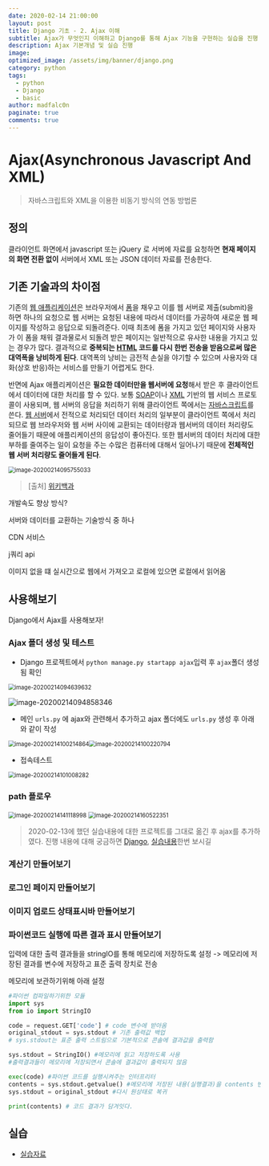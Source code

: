 ```yaml
---
date: 2020-02-14 21:00:00
layout: post
title: Django 기초 - 2. Ajax 이해
subtitle: Ajax가 무엇인지 이해하고 Django를 통해 Ajax 기능을 구현하는 실습을 진행
description: Ajax 기본개념 및 실습 진행
image: 
optimized_image: /assets/img/banner/django.png
category: python
tags:
  - python
  - Django
  - basic
author: madfalc0n
paginate: true
comments: true
---
```



# Ajax(Asynchronous Javascript And XML)

> 자바스크립트와 XML을 이용한 비동기 방식의 연동 방법론



## 정의

클라이언트 화면에서 javascript 또는 jQuery 로 서버에 자료를 요청하면 **현재 페이지의 화면 전환 없이** 서버에서 XML 또는 JSON 데이터 자료를 전송한다.



## 기존 기술과의 차이점

기존의 [웹 애플리케이션](https://ko.wikipedia.org/wiki/웹_애플리케이션)은 브라우저에서 [폼](https://ko.wikipedia.org/wiki/폼)을 채우고 이를 웹 서버로 제출(submit)을 하면 하나의 요청으로 웹 서버는 요청된 내용에 따라서 데이터를 가공하여 새로운 웹 페이지를 작성하고 응답으로 되돌려준다. 이때 최초에 폼을 가지고 있던 페이지와 사용자가 이 폼을 채워 결과물로서 되돌려 받은 페이지는 일반적으로 유사한 내용을 가지고 있는 경우가 많다. 결과적으로 **중복되는 [HTML](https://ko.wikipedia.org/wiki/HTML) 코드를 다시 한번 전송을 받음으로써 많은 대역폭을 낭비하게 된다**. 대역폭의 낭비는 금전적 손실을 야기할 수 있으며 사용자와 대화(상호 반응)하는 서비스를 만들기 어렵게도 한다.

반면에 Ajax 애플리케이션은 **필요한 데이터만을 웹서버에 요청**해서 받은 후 클라이언트에서 데이터에 대한 처리를 할 수 있다. 보통 [SOAP](https://ko.wikipedia.org/wiki/SOAP)이나 [XML](https://ko.wikipedia.org/wiki/XML) 기반의 웹 서비스 프로토콜이 사용되며, 웹 서버의 응답을 처리하기 위해 클라이언트 쪽에서는 [자바스크립트](https://ko.wikipedia.org/wiki/자바스크립트)를 쓴다. [웹 서버](https://ko.wikipedia.org/wiki/웹_서버)에서 전적으로 처리되던 데이터 처리의 일부분이 클라이언트 쪽에서 처리 되므로 웹 브라우저와 웹 서버 사이에 교환되는 데이터량과 웹서버의 데이터 처리량도 줄어들기 때문에 애플리케이션의 응답성이 좋아진다. 또한 웹서버의 데이터 처리에 대한 부하를 줄여주는 일이 요청을 주는 수많은 컴퓨터에 대해서 일어나기 때문에 **전체적인 웹 서버 처리량도 줄어들게 된다**.

<img src="/assets/img/contents/Django_Ajax/image-20200214095755033.png" alt="image-20200214095755033" style="zoom:80%;" />

> [출처] [위키백과](https://ko.wikipedia.org/wiki/Ajax)









개발속도 향상 방식?

서버와 데이터를 교환하는 기술방식 중 하나



CDN 서비스

j쿼리 api

이미지 없을 떄 실시간으로 웹에서 가져오고 로컬에 있으면 로컬에서 읽어옴





## 사용해보기

Django에서 Ajax를 사용해보자!

### Ajax 폴더 생성 및 테스트

- Django 프로젝트에서 `python manage.py startapp ajax`입력 후 `ajax`폴더 생성됨 확인

<img src="/assets/img/contents/Django_Ajax/image-20200214094639632.png" alt="image-20200214094639632" style="zoom:80%;" />

![image-20200214094858346](/assets/img/contents/Django_Ajax/image-20200214094858346.png)

- 메인 `urls.py` 에 ajax와 관련해서 추가하고 ajax 폴더에도 `urls.py` 생성 후 아래와 같이 작성

<img src="/assets/img/contents/Django_Ajax/image-20200214100214864.png" alt="image-20200214100214864" style="zoom:80%;" /><img src="/assets/img/contents/Django_Ajax/image-20200214100220794.png" alt="image-20200214100220794" style="zoom:80%;" />



- 접속테스트

<img src="/assets/img/contents/Django_Ajax/image-20200214101008282.png" alt="image-20200214101008282" style="zoom:80%;" />

### path 플로우

<img src="/assets/img/contents/Django_Ajax/image-20200214141118998.png" alt="image-20200214141118998" style="zoom:80%;" />

<img src="/assets/img/contents/Django_Ajax/image-20200214160522351.png" alt="image-20200214160522351" style="zoom:80%;" />

> 2020-02-13에 했던 실습내용에 대한 프로젝트를 그대로 옮긴 후 ajax를 추가하였다. 진행 내용에 대해 궁금하면 [Django](), [실습내용]()한번 보시길





### 계산기 만들어보기



### 로그인 페이지 만들어보기



### 이미지 업로드 상태표시바 만들어보기



### 파이썬코드 실행에 따른 결과 표시 만들어보기

입력에 대한 출력 결과들을  stringIO를 통해  메모리에 저장하도록 설정 -> 메모리에 저장된 결과를 변수에 저장하고 표준 출력 장치로 전송



메모리에 보관하기위해 아래 설정

```python
#파이썬 컴파일하기위한 모듈
import sys
from io import StringIO 

code = request.GET['code'] # code 변수에 받아옴
original_stdout = sys.stdout # 기존 출력값 백업 
# sys.stdout는 표준 출력 스트림으로 기본적으로 콘솔에 결과값을 출력함

sys.stdout = StringIO() #메모리에 읽고 저장하도록 사용
#출력결과들이 메모리에 저장되면서 콘솔에 결과값이 출력되지 않음

exec(code) #파이썬 코드를 실행시켜주는 인터프리터
contents = sys.stdout.getvalue() #메모리에 저장된 내용(실행결과)을 contents 변수에 저장
sys.stdout = original_stdout #다시 원상태로 복귀

print(contents) # 코드 결과가 담겨잇다.
```





## 실습

- [실습자료](https://github.com/madfalc0n/Image-analysis-and-develope/tree/master/web/20200214/mysite)